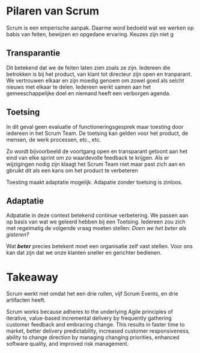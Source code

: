 # Pilaren van Scrum
Scrum is een emperische aanpak. Daarme word bedoeld wat we werken op babis van feiten, bewijzen en opgedane ervaring.
Keuzes zijn niet g

## Transparantie
Dit betekend dat we de feiten laten zien zoals ze zijn. Iedereen die betrokken is bij het product, van klant tot directeur
zijn open en tranparant. We vertrouwen elkaar en zijn moedig genoem om zowel goed als selcht nieuws met elkaar te delen.
Iedereen werkt samen aan het gemeeschappelijke doel en niemand heeft een verborgen agenda.


## Toetsing
In dit geval geen evaluatie of functioneringsgesprek maar toesting door iedereen in het Scrum Team.
De toetsing kan gelden voor het product, de mensen, de werk processen, etc., etc.

Zo wordt bijvoorbeeld  de voortgang open en transparant getoont aan het eind van elke sprint om zo waardevolle feedback te krijgen.
Als er wijzigingen nodig zijn klaagt het Scrum Team niet maar past zich aan en gbruikt dit als een kans om het product te verbeteren

Toesting maakt adaptatie mogelijk. Adapatie zonder toetsing is zinloos.

## Adaptatie
Adpatatie in deze context betekend continue verbetering. We passen aan op basis van wat we geleerd hebben bij een Toetsing.
Iedereen zou zich met regelmatig de volgende vraag moeten stellen: *Doen we het beter als gisteren?*

Wat ***beter*** precies betekent moet een organisatie zelf vast stellen. Voor ons kan dat zijn dat we onze klanten sneller en gerichter bedienen.


# Takeaway
Scrum werkt niet omdat het een drie rollen, vijf Scrum Events, en drie artifacten heeft.

Scrum works because adheres to the underlying Agile principles of iterative, value-based incremental delivery by frequently gathering customer feedback and embracing change. This results in faster time to market, better delivery predictability, increased customer responsiveness, ability to change direction by managing changing priorities, enhanced software quality, and improved risk management.